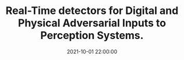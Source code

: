 ---
layout: research
title:  "Real-Time detectors for Digital and Physical Adversarial Inputs to Perception Systems."
rinfo: <a href="https://sites.google.com/view/kantaros/">Yiannis Kantaros</a>, Taylor Carpenter, <u>Kaustubh Sridhar</u>, <a href="https://www.linkedin.com/in/yahan-yang-3637021a3/">Yahan Yang</a>, <a href="https://www.cis.upenn.edu/~lee/home/index.shtml">Insup Lee</a>, <a href="https://www.seas.upenn.edu/~weimerj/research.html">James Weimer</a>. International Conference on Cyber-Physical Systems (ICCPS) 2021.
pdf: https://arxiv.org/abs/2002.09792
date:   2021-10-01 22:00:00
types: []
tags: [all, robust deep learning]
category: code
comments: true
externalimg: assets/visionguard.png
projectlink: https://advnet.seas.upenn.edu/#
---